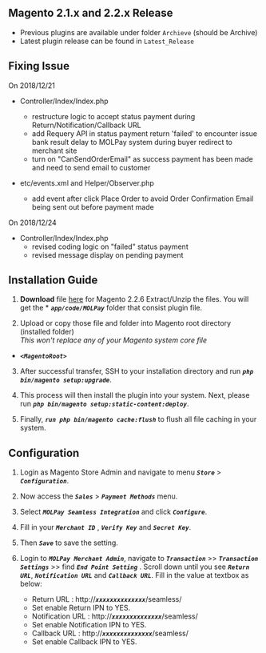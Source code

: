 ## Magento 2.1.x and 2.2.x Release
- Previous plugins are available under folder `Archieve` (should be Archive)
- Latest plugin release can be found in `Latest_Release`

## Fixing Issue
On 2018/12/21
- Controller/Index/Index.php
  - restructure logic to accept status payment during Return/Notification/Callback URL
  - add Requery API in status payment return 'failed' to encounter issue bank result delay to MOLPay system during buyer redirect to merchant site 
  - turn on "CanSendOrderEmail" as success payment has been made and need to send email to customer

- etc/events.xml and Helper/Observer.php
  - add event after click Place Order to avoid Order Confirmation Email being sent out before payment made

On 2018/12/24
- Controller/Index/Index.php
  - revised coding logic on "failed" status payment
  - revised message display on pending payment

## Installation Guide
1. **Download** file [here](https://github.com/MOLPay/Magento_Plugin/blob/master/MOLPay%20Seamless%20Plugin%20for%20Magento%202.1.x%202.2.x/DefaultCheckout/Latest_Release/Magento2.2.6_MOLPaySeamlessPlugin.zip) for Magento 2.2.6 Extract/Unzip the files. You will get the * _**`app/code/MOLPay`**_ folder that consist plugin file.

2. Upload or copy those file and folder into Magento root directory (installed folder) <br>
  <i>This won't replace any of your Magento system core file</i>
  * _**`<MagentoRoot>`**_
3. After successful transfer, SSH to your installation directory and run _**`php bin/magento setup:upgrade`**_.

4. This process will then install the plugin into your system. Next, please run _**`php bin/magento setup:static-content:deploy`**_.

5. Finally,  _**`run php bin/magento cache:flush`**_ to flush all file caching in your system.

## Configuration
1. Login as Magento Store Admin and navigate to menu _**`Store`**_ > _**`Configuration`**_.

2. Now access the _**`Sales`**_ > _**`Payment Methods`**_ menu. 

3. Select _**`MOLPay Seamless Integration`**_ and click _**`Configure`**_.

4. Fill in your _**`Merchant ID`**_ , _**`Verify Key`**_ and _**`Secret Key`**_.

5. Then _**`Save`**_ to save the setting.

5. Login to _**`MOLPay Merchant Admin`**_, navigate to _**`Transaction`**_ >> _**`Transaction Settings`**_ >> find _**`End Point Setting`**_ . Scroll down until you see _**`Return URL`**_, _**`Notification URL`**_ and _**`Callback URL`**_. Fill in the value at textbox as below:
    * Return URL : http://_**`xxxxxxxxxxxxxx`**_/seamless/
    * Set enable Return IPN to YES.
    * Notification URL : http://_**`xxxxxxxxxxxxxx`**_/seamless/
    * Set enable Notification IPN to YES.
    * Callback URL : http://_**`xxxxxxxxxxxxxx`**_/seamless/
    * Set enable Callback IPN to YES.

